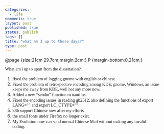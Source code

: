 ```yaml
--- 
categories: 
  - life
comments: true
layout: post
published: true
status: publish
tags: []
title: "what am I up to these days?"
type: post
---
```

<div id="msgcns!3725CC0EE38B1F6!899" class="bvMsg">@page
{size:21cm 29.7cm;margin:2cm;}
P
{margin-bottom:0.21cm;}

	

<font face="Times New Roman, serif">What
am i up to apart from the dissertation?</font>
<br>
<ol>
<li>
<font face="Times New Roman, serif">fixed
	the problem of logging gnome with english or chinese.</font>
	</li>
<li>
<font face="Times New Roman, serif">Fixed
	the problem of retrospective encoding among KDE, gnome, Windows, an
	issue keeps me away from KDE, well not any more now.</font>
	</li>
<li>
<font face="Times New Roman, serif">Added
	a new “sendto” function to nautilus.</font>
	</li>
<li>
<font face="Times New Roman, serif">Fixed
	the encoding issues in reading gb2312, also defining the functions
	of export LANG=”” and export LC_CTYPE=””</font>
	</li>
<li>
<font face="Times New Roman, serif">k3b
	support Chinese now after my efforts</font>
	</li>
<li>
<font face="Times New Roman, serif">the
	small fonts under Firefox no longer exist.</font>
	</li>
<li>
<font face="Times New Roman, serif">My
	Evolution now can send normal Chinese Mail without making any
	invalid coding.</font>
</li>
</ol>
<br>
</div>
